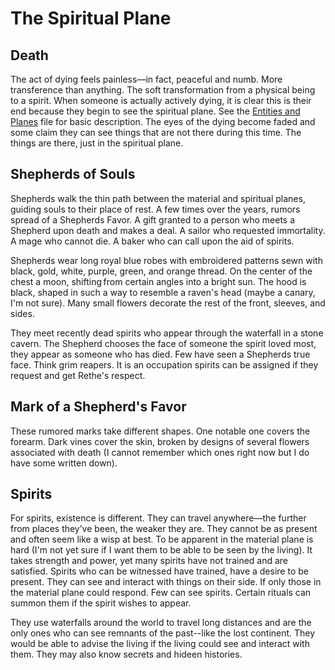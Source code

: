 # The Spiritual Plane

## Death

The act of dying feels painless—in fact, peaceful and numb. More transference than anything. The soft transformation from a physical being to a spirit.  When someone is actually actively dying, it is clear this is their end because they begin to see the spiritual plane. See the [Entities and Planes](<Entities and Planes.md>) file for basic description. The eyes of the dying become faded and some claim they can see things that are not there during this time. The things are there, just in the spiritual plane. 


## Shepherds of Souls

Shepherds walk the thin path between the material and spiritual planes, guiding souls to their place of rest. A few times over the years, rumors spread of a Shepherds Favor. A gift granted to a person who meets a Shepherd upon death and makes a deal. A sailor who requested immortality. A mage who cannot die. A baker who can call upon the aid of spirits.

Shepherds wear long royal blue robes with embroidered patterns sewn with black, gold, white, purple, green, and orange thread. On the center of the chest a moon, shifting from certain angles into a bright sun. The hood is black, shaped in such a way to resemble a raven's head (maybe a canary, I'm not sure). Many small flowers decorate the rest of the front, sleeves, and sides. 

They meet recently dead spirits who appear through the waterfall in a stone cavern. The Shepherd chooses the face of someone the spirit loved most, they appear as someone who has died. Few have seen a Shepherds true face. Think grim reapers. It is an occupation spirits can be assigned if they request and get Rethe's respect.

## Mark of a Shepherd's Favor

These rumored marks take different shapes. One notable one covers the forearm. Dark vines cover the skin, broken by designs of several flowers associated with death (I cannot remember which ones right now but I do have some written down).


## Spirits

For spirits, existence is different. They can travel anywhere—the further from places they’ve been, the weaker they are. They cannot be as present and often seem like a wisp at best. To be apparent in the material plane is hard (I'm not yet sure if I want them to be able to be seen by the living). It takes strength and power, yet many spirits have not trained and are satisfied. Spirits who can be witnessed have trained, have a desire to be present. They can see and interact with things on their side. If only those in the material plane could respond. Few can see spirits. Certain rituals can summon them if the spirit wishes to appear. 

They use waterfalls around the world to travel long distances and are the only ones who can see remnants of the past--like the lost continent. They would be able to advise the living if the living could see and interact with them. They may also know secrets and hideen histories. 
